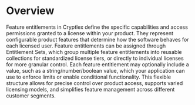# Overview

Feature entitlements in Cryptlex define the specific capabilities and access permissions granted to a license within your product. They represent configurable product features that determine how the software behaves for each licensed user. Feature entitlements can be assigned through Entitlement Sets, which group multiple feature entitlements into reusable collections for standardized license tiers, or directly to individual licenses for more granular control. Each feature entitlement may optionally include a value, such as a string/number/boolean value, which your application can use to enforce limits or enable conditional functionality. This flexible structure allows for precise control over product access, supports varied licensing models, and simplifies feature management across different customer segments.
